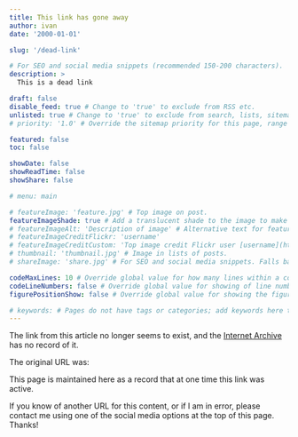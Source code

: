 ```yaml
---
title: This link has gone away
author: ivan
date: '2000-01-01'

slug: '/dead-link'

# For SEO and social media snippets (recommended 150-200 characters).
description: >
  This is a dead link

draft: false
disable_feed: true # Change to 'true' to exclude from RSS etc.
unlisted: true # Change to 'true' to exclude from search, lists, sitemaps, and feeds.
# priority: '1.0' # Override the sitemap priority for this page, range 1.0 (high) to 0.0 (low)

featured: false
toc: false

showDate: false
showReadTime: false
showShare: false

# menu: main

# featureImage: 'feature.jpg' # Top image on post.
featureImageShade: true # Add a translucent shade to the image to make overlaid text easier to read.
# featureImageAlt: 'Description of image' # Alternative text for featured image.
# featureImageCreditFlickr: 'username'
# featureImageCreditCustom: 'Top image credit Flickr user [username](https://www.flickr.com/photos/username).'
# thumbnail: 'thumbnail.jpg' # Image in lists of posts.
# shareImage: 'share.jpg' # For SEO and social media snippets. Falls back to thumbnail (if set) or featureImage.

codeMaxLines: 10 # Override global value for how many lines within a code block before auto-collapsing.
codeLineNumbers: false # Override global value for showing of line numbers within code block.
figurePositionShow: false # Override global value for showing the figure label.

# keywords: # Pages do not have tags or categories; add keywords here to include them in metadata for SEO.
---
```


<div class="archive-link">The link from this article no longer seems to exist, and the <a href="https://web.archive.org/" class="internet-archive">Internet Archive</a> has no record of it.</div>

The original URL was:

<div class="dead-link"><span class="url"></span></div>

This page is maintained here as a record that at one time this link was active.

If you know of another URL for this content, or if I am in error, please contact
me using one of the social media options at the top of this page. Thanks!
